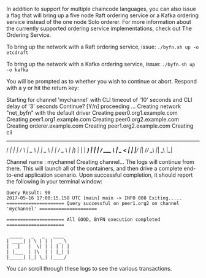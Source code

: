 In addition to support for multiple chaincode languages, you can also issue a flag that will bring up a five node Raft ordering service or a Kafka ordering service instead of the one node Solo orderer. For more information about the currently supported ordering service implementations, check out The Ordering Service.

To bring up the network with a Raft ordering service, issue:
`./byfn.sh up -o etcdraft`

To bring up the network with a Kafka ordering service, issue:
`./byfn.sh up -o kafka`

You will be prompted as to whether you wish to continue or abort. Respond with a y or hit the return key:

Starting for channel 'mychannel' with CLI timeout of '10' seconds and CLI delay of '3' seconds
Continue? [Y/n]
proceeding ...
Creating network "net_byfn" with the default driver
Creating peer0.org1.example.com
Creating peer1.org1.example.com
Creating peer0.org2.example.com
Creating orderer.example.com
Creating peer1.org2.example.com
Creating cli


 ____    _____      _      ____    _____
/ ___|  |_   _|    / \    |  _ \  |_   _|
\___ \    | |     / _ \   | |_) |   | |
 ___) |   | |    / ___ \  |  _ <    | |
|____/    |_|   /_/   \_\ |_| \_\   |_|

Channel name : mychannel
Creating channel...
The logs will continue from there. This will launch all of the containers, and then drive a complete end-to-end application scenario. Upon successful completion, it should report the following in your terminal window:

```
Query Result: 90
2017-05-16 17:08:15.158 UTC [main] main -> INFO 008 Exiting.....
===================== Query successful on peer1.org2 on channel 'mychannel' =====================

===================== All GOOD, BYFN execution completed =====================

 _____   _   _   ____
| ____| | \ | | |  _ \
|  _|   |  \| | | | | |
| |___  | |\  | | |_| |
|_____| |_| \_| |____/
```

You can scroll through these logs to see the various transactions.